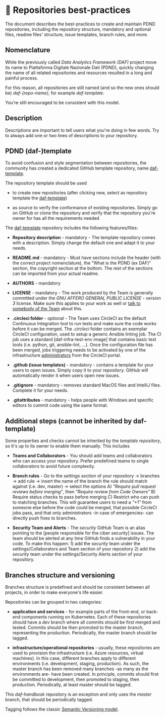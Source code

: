 # 📘 Repositories best-practices

The document describes the best-practices to create and maintain PDND repositories, including the repository structure, mandatory and optional files, readme files' structure, issue templates, branch rules, and more.

## Nomenclature

While the previously called *Data Analytics Framework (DAF)* project move its name to Piattaforma Digitale Nazionale Dati (PDND), quickly changing the name of all related repositories and resources resulted in a long and painful process.

For this reason, all repositories are still named (and so the new ones should be) *daf-{repo-name}*, for example *daf-template*.

You're still encouraged to be consistent with this model.

## Description

Descriptions are important to tell users what you're doing in few words. Try to always add one or two lines of descriptions to your repository.

## PDND (daf-)template

To avoid confusion and style segmentation between repositories, the community has created a dedicated GitHub template repository, name [daf-template](https://github.com/teamdigitale/daf-template).

The repository template should be used

* to create new repositories (after clicking new, select as repository template the [daf-template](https://github.com/teamdigitale/daf-template))

* as source to verify the conformance of existing repositories. Simply go on GitHub or clone the repository and verify that the repository you're owner for has all the requirements needed

The [daf-template](https://github.com/teamdigitale/daf-template) repository includes the following features/files:

* **Repository description** - mandatory - The template repository comes with a description. Simply change the default one and adapt it to your needs.

* **README.md** - mandatory - Must have sections include the header (with the correct project nomenclature), the "What is the PDND (ex DAF)" section, the copyright section at the bottom. The rest of the sections can be imported from your actual readme.

* **AUTHORS** - mandatory

* **LICENSE** - mandatory - The work produced by the Team is generally committed under the *GNU AFFERO GENERAL PUBLIC LICENSE - version 3* license. Make sure this applies to your work as well or [talk to somebody of the Team](who-does-what.md) about this.

* **.circleci folder** - optional - The Team uses CircleCI as the default Continuous Integration tool to run tests and make sure the code works before it can be merged. The *.circleci* folder contains an exemplar CircleCI configuration, used to setup a generic Ansible linting job. The CI job uses a standard [daf-infra-test-env image] that contains basic test tools (i.e. python, git, ansible-lint, ...). Once the configuration file has been merged, jobs triggering needs to be activated by one of the infrastructure [administrators](who-does-what.md) from the CircleCI portal.

* **.github (issue templates)** - mandatory - contains a template for your users to open issues. Simply copy it to your repository. GitHub will automatically render it when users open new issues.

* **.gitignore** - mandatory - removes standard MacOS files and IntelliJ files. Complete it for your needs.

* **.gitattributes** - mandatory - helps people with Windows and specific editors to commit code using the same format. 

## Additional steps (cannot be inherited by daf-template)

Some properties and checks cannot be inherited by the *template repository*, so it's up to its owner to enable them manually. This includes

* **Teams and Collaborators** - You should add teams and collaborators who can access your repository. Prefer predefined teams to single collaborators to avoid future complexity.

* **Branch rules** - Go to the *settings section* of your repository -> branches -> add rule -> insert the name of the branch the rule should match against (i.e. dev, master) -> select the options A) *"Require pull request reviews before merging"*, then *"Require review from Code Owners"* B) Require status checks to pass before merging C) Restrict who can push to matching branches. This will guarantee users to need a *"+1"* from someone else before the code could be merged, that possible CircleCI jobs pass, and that only administrators -in case of emergencies- can directly push fixes to branches.

* **Security Team and Alerts** - The *security* GitHub Team is an alias pointing to the [people responsible for the ciber security] issues. The team should be alerted at any time GitHub finds a vulnerability in your code. To make this happen: 1) add the *security* team under the settings/Collaborators and Team section of your repository 2) add the *security* team under the settings/Security Alerts section of your repository.

## Branches structure and versioning 

Branches structure is predefined and should be consistent between all projects, in order to make everyone's life easier.

Repositories can be grouped in two categories:

* **application and services** - for example parts of the front-end, or back-end components running on Kubernetes. Each of these repositories should have a *dev* branch where all commits should be first merged and tested. Commits should be then promoted to the master branch, representing the production. Periodically, the master branch should be tagged.

* **infrastructure/operational repositories** - usually, these repositories are used to provision the infrastructure (i.e. Azure resources, virtual machines). In this case, different branches apply to different environments (i.e. development, staging, production). As such, the master branch has been removed many branches -as many as the environments are- have been created. In principle, commits should first be committed to development, then promoted to staging, then production. Periodically, at least master should be tagged.

This *daf-handbook* repository is an exception and only uses the *master* branch, that should be periodically tagged.

Tagging follows the classic [Semantic Versioning model](https://semver.org/).
